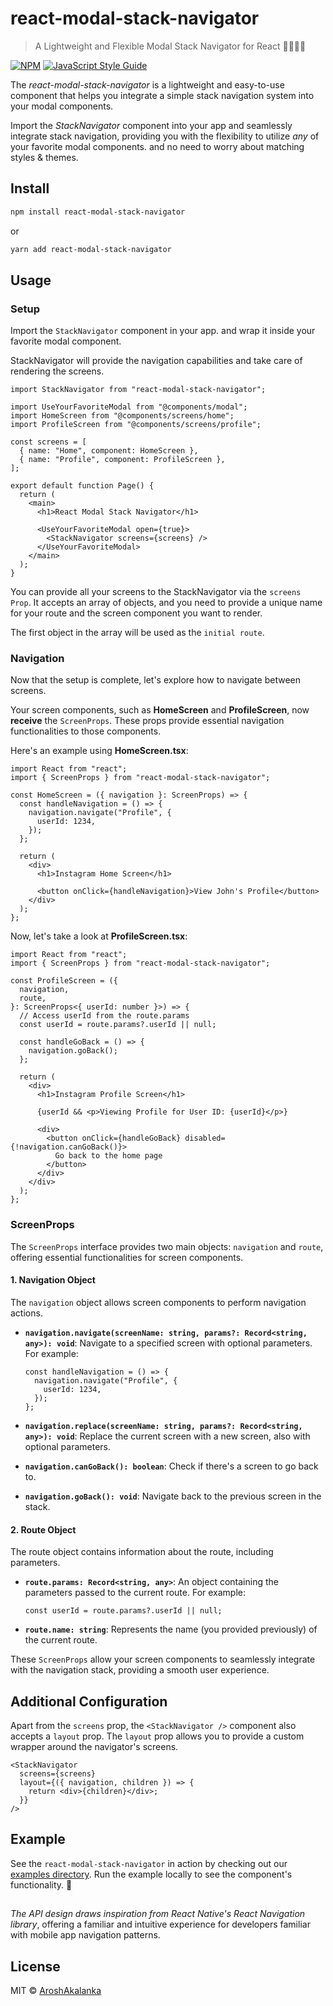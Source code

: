 # react-modal-stack-navigator

> A Lightweight and Flexible Modal Stack Navigator for React 👩🏻‍💻🚀

[![NPM](https://img.shields.io/npm/v/react-modal-stack-navigator.svg)](https://www.npmjs.com/package/react-modal-stack-navigator) [![JavaScript Style Guide](https://img.shields.io/badge/code_style-standard-brightgreen.svg)](https://standardjs.com)

The _react-modal-stack-navigator_ is a lightweight and easy-to-use component that helps you integrate a simple stack navigation system into your modal components.

Import the _StackNavigator_ component into your app and seamlessly integrate stack navigation, providing you with the flexibility to utilize _any_ of your favorite modal components. and no need to worry about matching styles & themes.

## Install

```bash
npm install react-modal-stack-navigator
```

or

```bash
yarn add react-modal-stack-navigator
```

## Usage

### Setup

Import the `StackNavigator` component in your app. and wrap it inside your favorite modal component.

StackNavigator will provide the navigation capabilities and take care of rendering the screens.

```tsx
import StackNavigator from "react-modal-stack-navigator";

import UseYourFavoriteModal from "@components/modal";
import HomeScreen from "@components/screens/home";
import ProfileScreen from "@components/screens/profile";

const screens = [
  { name: "Home", component: HomeScreen },
  { name: "Profile", component: ProfileScreen },
];

export default function Page() {
  return (
    <main>
      <h1>React Modal Stack Navigator</h1>

      <UseYourFavoriteModal open={true}>
        <StackNavigator screens={screens} />
      </UseYourFavoriteModal>
    </main>
  );
}
```

You can provide all your screens to the StackNavigator via the `screens Prop`.
It accepts an array of objects, and you need to provide a unique name for your route and the screen component you want to render.

The first object in the array will be used as the `initial route`.

### Navigation

Now that the setup is complete, let's explore how to navigate between screens.

Your screen components, such as **HomeScreen** and **ProfileScreen**, now **receive** the `ScreenProps`. These props provide essential navigation functionalities to those components.

Here's an example using **HomeScreen.tsx**:

```tsx
import React from "react";
import { ScreenProps } from "react-modal-stack-navigator";

const HomeScreen = ({ navigation }: ScreenProps) => {
  const handleNavigation = () => {
    navigation.navigate("Profile", {
      userId: 1234,
    });
  };

  return (
    <div>
      <h1>Instagram Home Screen</h1>

      <button onClick={handleNavigation}>View John's Profile</button>
    </div>
  );
};
```

Now, let's take a look at **ProfileScreen.tsx**:

```tsx
import React from "react";
import { ScreenProps } from "react-modal-stack-navigator";

const ProfileScreen = ({
  navigation,
  route,
}: ScreenProps<{ userId: number }>) => {
  // Access userId from the route.params
  const userId = route.params?.userId || null;

  const handleGoBack = () => {
    navigation.goBack();
  };

  return (
    <div>
      <h1>Instagram Profile Screen</h1>

      {userId && <p>Viewing Profile for User ID: {userId}</p>}

      <div>
        <button onClick={handleGoBack} disabled={!navigation.canGoBack()}>
          Go back to the home page
        </button>
      </div>
    </div>
  );
};
```

### ScreenProps

The `ScreenProps` interface provides two main objects: `navigation` and `route`, offering essential functionalities for screen components.

#### 1. Navigation Object

The `navigation` object allows screen components to perform navigation actions.

- **`navigation.navigate(screenName: string, params?: Record<string, any>): void`**: Navigate to a specified screen with optional parameters. For example:

  ```tsx
  const handleNavigation = () => {
    navigation.navigate("Profile", {
      userId: 1234,
    });
  };
  ```

- **`navigation.replace(screenName: string, params?: Record<string, any>): void`**: Replace the current screen with a new screen, also with optional parameters.

- **`navigation.canGoBack(): boolean`**: Check if there's a screen to go back to.

- **`navigation.goBack(): void`**: Navigate back to the previous screen in the stack.

#### 2. Route Object

The route object contains information about the route, including parameters.

- **`route.params: Record<string, any>`**: An object containing the parameters passed to the current route. For example:

  ```tsx
  const userId = route.params?.userId || null;
  ```

- **`route.name: string`**: Represents the name (you provided previously) of the current route.

These `ScreenProps` allow your screen components to seamlessly integrate with the navigation stack, providing a smooth user experience.

## Additional Configuration

Apart from the `screens` prop, the `<StackNavigator />` component also accepts a `layout` prop. The `layout` prop allows you to provide a custom wrapper around the navigator's screens.

```tsx
<StackNavigator
  screens={screens}
  layout={({ navigation, children }) => {
    return <div>{children}</div>;
  }}
/>
```

## Example

See the `react-modal-stack-navigator` in action by checking out our [examples directory](https://github.com/AroshAkalanka/react-modal-stack-navigator/tree/main/apps/example). Run the example locally to see the component's functionality. 🚀

##

_The API design draws inspiration from React Native's React Navigation library_, offering a familiar and intuitive experience for developers familiar with mobile app navigation patterns.

## License

MIT © [AroshAkalanka](https://github.com/AroshAkalanka)
